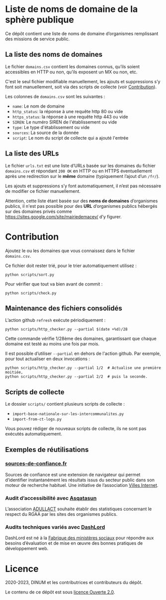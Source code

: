 # Liste de noms de domaine de la sphère publique

Ce dépôt contient une liste de noms de domaine d’organismes
remplissant des missions de service public.


## La liste des noms de domaines

Le fichier `domains.csv` contient les domaines connus, qu’ils soient
accessibles en HTTP ou non, qu’ils exposent un MX ou non, etc.

C'est le seul fichier modifiable manuellement, les ajouts et
suppressions s’y font soit manuellement, soit via des scripts de
collecte (voir [Contribution](#contribution)).

Les colonnes de  `domains.csv` sont les suivantes :

- `name`: Le nom de domaine
- `http_status`: la réponse à une requête http 80 ou vide
- `https_status`: la réponse à une requête http 443 ou vide
- `SIREN`: Le numéro SIREN de l'établissement ou vide
- `type`: Le type d'établissement ou vide
- `sources`: La source de la donnée
- `script`: Le nom du script de collecte qui a ajouté l'entrée


## La liste des URLs

Le fichier `urls.txt` est une liste d’URLs basée sur les domaines du
fichier `domains.csv` et répondant `200 OK` en HTTP ou en HTTPS
éventuellement après une redirection sur le **même** domaine
(typiquement l’ajout d’un `/fr/`).

Les ajouts et suppressions s’y font automatiquement, il n’est pas
nécessaire de modifier ce fichier manuellement.

Attention, cette liste étant basée sur des **noms de domaines**
d’organismes publics, il n'est pas possible pour des **URL**
d’organismes publics hébergés sur des domaines privés comme
https://sites.google.com/site/mairiedemacey/ d’y figurer.


# Contribution

Ajoutez le ou les domaines que vous connaissez dans le fichier
`domains.csv`.

Ce fichier doit rester trié, pour le trier automatiquement utilisez :

    python scripts/sort.py

Pour vérifier que tout va bien avant de commit :

    python scripts/check.py


## Maintenance des fichiers consolidés

L’action github `refresh` exécute périodiquement :

    python scripts/http_checker.py --partial $(date +%d)/28

Cette commande vérifie 1/28ème des domaines, garantissant que chaque
domaine est testé au moins une fois par mois.

Il est possible d’utiliser `--partial` en dehors de l'action github.
Par exemple, pour tout actualiser en deux invocations :

    python scripts/http_checker.py --partial 1/2  # Actualise une première moitiée,
    python scripts/http_checker.py --partial 2/2  # puis la seconde.


## Scripts de collecte

Le dossier `scripts/` contient plusieurs scripts de collecte :

- `import-base-nationale-sur-les-intercommunalites.py`
- `import-from-ct-logs.py`

Vous pouvez rédiger de nouveaux scripts de collecte, ils ne sont pas
exécutés automatiquement.


## Exemples de réutilisations

### [sources-de-confiance.fr](https://sources-de-confiance.fr)

Sources de confiance est une extension de navigateur qui permet d’identifier instantanément les résultats issus du secteur public dans son moteur de recherche habituel. Une initiative de l’association [Villes Internet](https://villes-internet.net).

### Audit d’accessibilité avec [Asqatasun](https://adullact.org/service-en-ligne-asqatasun)

L’association [ADULLACT](https://adullact.org/) souhaite établir des statistiques concernant le respect du RGAA par les sites des organismes publics.

### Audits techniques variés avec [DashLord](https://dashlord.incubateur.net/intro/)

DashLord est né à la [Fabrique des ministères sociaux](https://fabrique.social.gouv.fr/) pour répondre aux besoins d’évaluation et de mise en œuvre des bonnes pratiques de développement web.


# Licence

2020-2023, DINUM et les contributrices et contributeurs du dépôt.

Le contenu de ce dépôt est sous [licence Ouverte 2.0](LICENCE.md).
